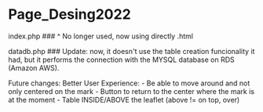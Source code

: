 # Page_Desing2022

index.php ### 
^ No longer used, now using directly .html


datadb.php ### 
Update: now, it doesn't use the table creation funcionality it had, but it performs the connection with the MYSQL database on RDS (Amazon AWS).

Future changes:
Better User Experience:
    - Be able to move around and not only centered on the mark
    - Button to return to the center where the mark is at the moment
    - Table INSIDE/ABOVE the leaflet (above != on top, over)